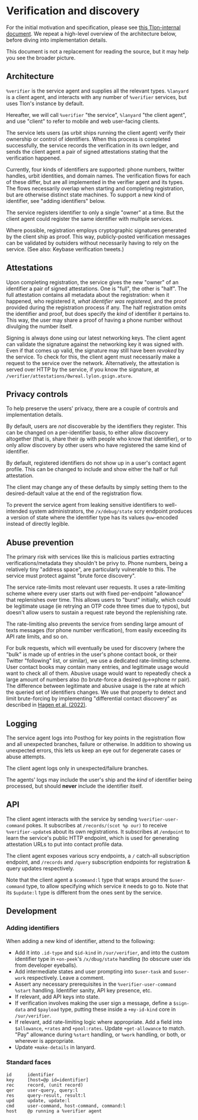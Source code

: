 # Verification and discovery

For the initial motivation and specification, please see [this Tlon-internal document](https://docs.google.com/document/d/1IsxEBe19iF8MFE3vW7SrdIrCOPrK7vUPOmDr-x5laKA/edit). We repeat a high-level overview of the architecture below, before diving into implementation details.

This document is not a replacement for reading the source, but it may help you see the broader picture.

## Architecture

`%verifier` is the service agent and supplies all the relevant types. `%lanyard` is a client agent, and interacts with any number of `%verifier` services, but uses Tlon's instance by default.

Hereafter, we will call `%verifier` "the service", `%lanyard` "the client agent", and use "client" to refer to mobile and web user-facing clients.

The service lets users (as urbit ships running the client agent) verify their ownership or control of identifiers. When this process is completed successfully, the service records the verification in its own ledger, and sends the client agent a pair of signed attestations stating that the verification happened.

Currently, four kinds of identifiers are supported: phone numbers, twitter handles, urbit identities, and domain names. The verification flows for each of these differ, but are all implemented in the verifier agent and its types. The flows necessarily overlap when starting and completing registration, but are otherwise distinct state machines. To support a new kind of identifier, see "adding identifiers" below.

The service registers identifier to only a single "owner" at a time. But the client agent could register the same identifier with multiple services.

Where possible, registration employs cryptographic signatures generated by the client ship as proof. This way, publicly-posted verification messages can be validated by outsiders without necessarily having to rely on the service. (See also: Keybase verification tweets.)

## Attestations

Upon completing registration, the service gives the new "owner" of an identifier a pair of signed attestations. One is "full", the other is "half". The full attestation contains all metadata about the registration: when it happened, who registered it, _what identifier was registered_, and the proof provided during the registration process if any. The half registration omits the identifier and proof, but does specify the _kind_ of identifier it pertains to. This way, the user may share a proof of having a phone number without divulging the number itself.

Signing is always done using our latest networking keys. The client agent can validate the signature against the networking key it was signed with. Even if that comes up valid, the signature may still have been _revoked_ by the service. To check for this, the client agent must necessarily make a request to the service over the network. Alternatively, the attestation is served over HTTP by the service, if you know the signature, at `/verifier/attestations/0wreal.lylon.gsign.ature`.

## Privacy controls

To help preserve the users' privacy, there are a couple of controls and implementation details.

By default, users are _not_ discoverable by the identifiers they register. This can be changed on a per-identifier basis, to either allow discovery altogether (that is, share their `@p` with people who know that identifier), or to only allow discovery by other users who have registered the same kind of identifier.

By default, registered identifiers do not show up in a user's contact agent profile. This can be changed to include and show either the half or full attestation.

The client may change any of these defaults by simply setting them to the desired-default value at the end of the registration flow.

To prevent the service agent from leaking sensitive identifiers to well-intended system administrators, the `/x/debug/state` scry endpoint produces a version of state where the identifier type has its values `@uw`-encoded instead of directly legible.

## Abuse prevention

The primary risk with services like this is malicious parties extracting verifications/metadata they shouldn't be privy to. Phone numbers, being a relatively tiny "address space", are particularly vulnerable to this. The service must protect against "brute force discovery".

The service rate-limits most relevant user requests. It uses a rate-limiting scheme where every user starts out with fixed per-endpoint "allowance" that replenishes over time. This allows users to "burst" initially, which could be legitimate usage (ie retrying an OTP code three times due to typos), but doesn't allow users to sustain a request rate beyond the replenishing rate.

The rate-limiting also prevents the service from sending large amount of texts messages (for phone number verification), from easily exceeding its API rate limits, and so on.

For bulk requests, which will eventually be used for discovery (where the "bulk" is made up of entries in the user's phone contact book, or their Twitter "following" list, or similar), we use a dedicated rate-limiting scheme. User contact books may contain many entries, and legitimate usage would want to check all of them. Abusive usage would want to repeatedly check a large amount of numbers also (to brute-force a desired `@p`<->phone nr pair). The difference between legitimate and abusive usage is the rate at which the queried set of identifiers changes. We use that property to detect and limit brute-forcing by implementing "differential contact discovery" as described in [Hagen et al. (2022)](https://eprint.iacr.org/2022/875.pdf).

## Logging

The service agent logs into Posthog for key points in the registration flow and all unexpected branches, failure or otherwise. In addition to showing us unexpected errors, this lets us keep an eye out for degenerate cases or abuse attempts.

The client agent logs only in unexpected/failure branches.

The agents' logs may include the user's ship and the _kind_ of identifier being processed, but should **never** include the identifier itself.

## API

The client agent interacts with the service by sending `%verifier-user-command` pokes. It subscribes at `/records/(scot %p our)` to receive `%verifier-update`s about its own registrations. It subscribes at `/endpoint` to learn the service's public HTTP endpoint, which is used for generating attestation URLs to put into contact profile data.

The client agent exposes various scry endpoints, a `/` catch-all subscription endpoint, and `/records` and `/query` subscription endpoints for registration & query updates respectively.

Note that the client agent a `$command:l` type that wraps around the `$user-command` type, to allow specifying which service it needs to go to. Note that its `$update:l` type is different from the ones sent by the service.

## Development

### Adding identifiers

When adding a new kind of identifier, attend to the following:

- Add it into `.id-type` and `$id-kind` in `/sur/verifier`, and into the custom identifier type in `+on-peek`'s `/x/dbug/state` handling (to obscure user ids from developer eyeballs).
- Add intermediate states and user prompting into `$user-task` and `$user-work` respectively. Leave a comment.
- Assert any necessary prerequisites in the `%verifier-user-command` `%start` handling. Identifier sanity, API key presence, etc.
- If relevant, add API keys into state.
- If verification involves making the user sign a message, define a `$sign-data` and `$payload` type, putting these inside a `+my-id-kind` core in `/sur/verifier`.
- If relevant, add rate-limiting logic where appropriate. Add a field into `$allowance`, `+rates` and `+pool:rates`. Update `+get-allowance` to match. "Pay" allowance during `%start` handling, or `%work` handling, or both, or wherever is appropriate.
- Update `+make-details` in lanyard.

### Standard faces

```hoon
id      identifier
key     [host=@p id=identifier]
rec     record, (unit record)
qer     user-query, query:l
res     query-result, result:l
upd     update, update:l
cmd     user-command, host-command, command:l
host    @p running a %verifier agent
```

